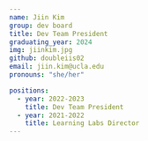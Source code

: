```yaml
---
name: Jiin Kim
group: dev board
title: Dev Team President
graduating_year: 2024
img: jiinkim.jpg
github: doubleiis02
email: jiin.kim@ucla.edu
pronouns: "she/her"

positions:
  - year: 2022-2023
    title: Dev Team President
  - year: 2021-2022
    title: Learning Labs Director
---
```

